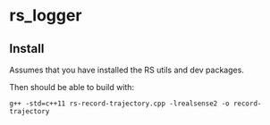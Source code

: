 # rs_logger
## Install

Assumes that you have installed the RS utils and dev packages.

Then should be able to build with:

```
g++ -std=c++11 rs-record-trajectory.cpp -lrealsense2 -o record-trajectory
```

